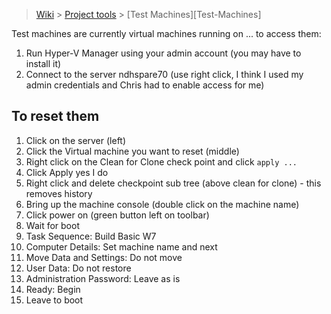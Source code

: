 > [Wiki](Home) > [Project tools](Project-tools) > [Test Machines][Test-Machines]

Test machines are currently virtual machines running on ... to access them:

1. Run Hyper-V Manager using your admin account (you may have to install it)
1. Connect to the server ndhspare70 (use right click, I think I used my admin credentials and Chris had to enable access for me)

## To reset them

1. Click on the server (left)
1. Click the Virtual machine you want to reset (middle)
1. Right click on the Clean for Clone check point and click `apply ...`
1. Click Apply yes I do
1. Right click and delete checkpoint sub tree (above clean for clone) - this removes history
1. Bring up the machine console (double click on the machine name)
1. Click power on (green button left on toolbar)
1. Wait for boot
1. Task Sequence: Build Basic W7
1. Computer Details: Set machine name and next
1. Move Data and Settings: Do not move
1. User Data: Do not restore
1. Administration Password: Leave as is
1. Ready: Begin
1. Leave to boot
